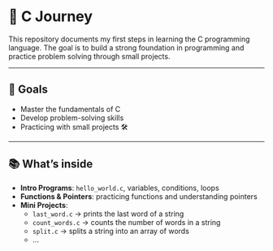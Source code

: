 # 🚀 C Journey
This repository documents my first steps in learning the C programming language. The goal is to build a strong foundation in programming and practice problem solving through small projects.

---

## 🎯 Goals

- Master the fundamentals of C
- Develop problem-solving skills
- Practicing with small projects 🛠️

---

## 📚 What’s inside  

- **Intro Programs**: `hello_world.c`, variables, conditions, loops  
- **Functions & Pointers**: practicing functions and understanding pointers  
- **Mini Projects**:  
  - `last_word.c` → prints the last word of a string  
  - `count_words.c` → counts the number of words in a string  
  - `split.c` → splits a string into an array of words
  - ...
